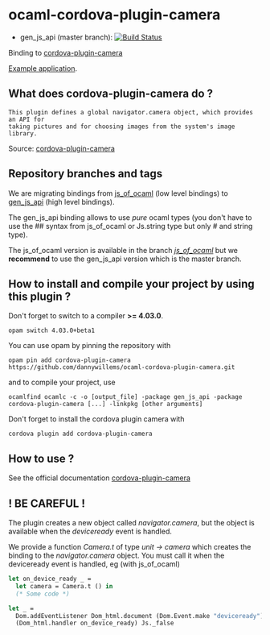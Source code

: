# ocaml-cordova-plugin-camera

* gen_js_api (master branch): [![Build Status](https://travis-ci.org/dannywillems/ocaml-cordova-plugin-camera.svg?branch=master)](https://travis-ci.org/dannywillems/ocaml-cordova-plugin-camera)

Binding to
[cordova-plugin-camera](https://github.com/apache/cordova-plugin-camera)

[Example
application](https://github.com/dannywillems/ocaml-cordova-plugin-camera-example).

## What does cordova-plugin-camera do ?

```
This plugin defines a global navigator.camera object, which provides an API for
taking pictures and for choosing images from the system's image library.
```

Source: [cordova-plugin-camera](https://github.com/apache/cordova-plugin-camera)

## Repository branches and tags

We are migrating bindings from
[js_of_ocaml](https://github.com/ocsigen/js_of_ocaml) (low level bindings) to
[gen_js_api](https://github.com/lexifi/gen_js_api) (high level bindings).

The gen_js_api binding allows to use *pure* ocaml types (you don't have to use
the ## syntax from js_of_ocaml or Js.string type but only # and string type).

The js_of_ocaml version is available in the branch
[*js_of_ocaml*](https://github.com/dannywillems/ocaml-cordova-plugin-camera/tree/js_of_ocaml)
but we **recommend** to use the gen_js_api version which is the master branch.

## How to install and compile your project by using this plugin ?

Don't forget to switch to a compiler **>= 4.03.0**.
```Shell
opam switch 4.03.0+beta1
```

You can use opam by pinning the repository with
```Shell
opam pin add cordova-plugin-camera https://github.com/dannywillems/ocaml-cordova-plugin-camera.git
```

and to compile your project, use
```Shell
ocamlfind ocamlc -c -o [output_file] -package gen_js_api -package cordova-plugin-camera [...] -linkpkg [other arguments]
```

Don't forget to install the cordova plugin camera with
```Shell
cordova plugin add cordova-plugin-camera
```

## How to use ?

See the official documentation
[cordova-plugin-camera](https://github.com/apache/cordova-plugin-camera)

## ! BE CAREFUL !

The plugin creates a new object called *navigator.camera*, but the object is
available when the *deviceready* event is handled.

We provide a function *Camera.t* of type *unit -> camera* which creates the
binding to the *navigator.camera* object. You must call it when the deviceready
event is handled, eg (with js_of_ocaml)

```OCaml
let on_device_ready _ =
  let camera = Camera.t () in
  (* Some code *)

let _ =
  Dom.addEventListener Dom_html.document (Dom.Event.make "deviceready")
  (Dom_html.handler on_device_ready) Js._false
```
